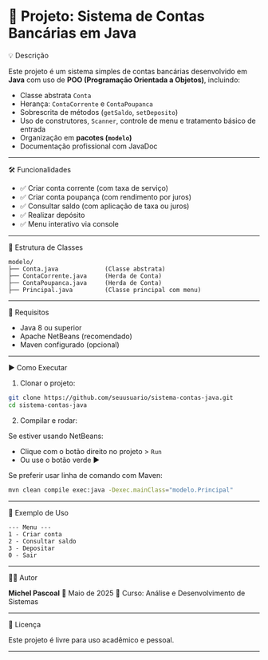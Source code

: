 # 📘 Projeto: Sistema de Contas Bancárias em Java

💡 Descrição

Este projeto é um sistema simples de contas bancárias desenvolvido em **Java** com uso de **POO (Programação Orientada a Objetos)**, incluindo:

* Classe abstrata `Conta`
* Herança: `ContaCorrente` e `ContaPoupanca`
* Sobrescrita de métodos (`getSaldo`, `setDeposito`)
* Uso de construtores, `Scanner`, controle de menu e tratamento básico de entrada
* Organização em **pacotes (`modelo`)**
* Documentação profissional com JavaDoc

---

🛠️ Funcionalidades

* ✅ Criar conta corrente (com taxa de serviço)
* ✅ Criar conta poupança (com rendimento por juros)
* ✅ Consultar saldo (com aplicação de taxa ou juros)
* ✅ Realizar depósito
* ✅ Menu interativo via console

---

🧱 Estrutura de Classes

```
modelo/
├── Conta.java             (Classe abstrata)
├── ContaCorrente.java     (Herda de Conta)
├── ContaPoupanca.java     (Herda de Conta)
├── Principal.java         (Classe principal com menu)
```

---

📌 Requisitos

* Java 8 ou superior
* Apache NetBeans (recomendado)
* Maven configurado (opcional)

---

▶️ Como Executar

1. Clonar o projeto:

```bash
git clone https://github.com/seuusuario/sistema-contas-java.git
cd sistema-contas-java
```

2. Compilar e rodar:

Se estiver usando NetBeans:

* Clique com o botão direito no projeto > `Run`
* Ou use o botão verde ▶️

Se preferir usar linha de comando com Maven:

```bash
mvn clean compile exec:java -Dexec.mainClass="modelo.Principal"
```

---

📂 Exemplo de Uso

```
--- Menu ---
1 - Criar conta
2 - Consultar saldo
3 - Depositar
0 - Sair
```

---

🧑‍💻 Autor

**Michel Pascoal**
📅 Maio de 2025
📘 Curso: Análise e Desenvolvimento de Sistemas

---

📄 Licença

Este projeto é livre para uso acadêmico e pessoal.

---
